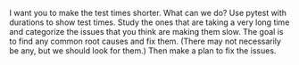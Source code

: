 I want you to make the test times shorter. What can we do? Use pytest with durations to show test times. Study the ones that are taking a very long time and categorize the issues that you think are making them slow. The goal is to find any common root causes and fix them. (There may not necessarily be any, but we should look for them.) Then make a plan to fix the issues.
